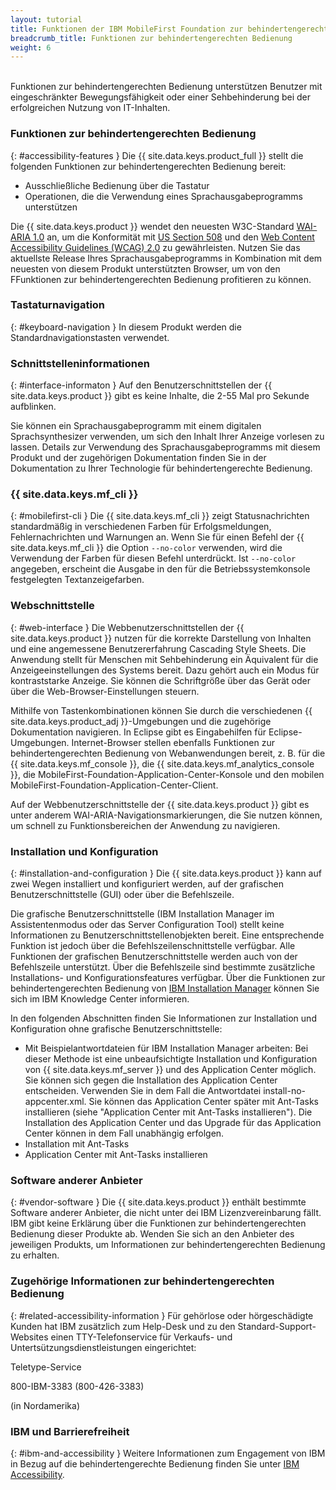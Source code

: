```yaml
---
layout: tutorial
title: Funktionen der IBM MobileFirst Foundation zur behindertengerechten Bedienung
breadcrumb_title: Funktionen zur behindertengerechten Bedienung
weight: 6
---
```

<!-- NLS_CHARSET=UTF-8 -->
<br/>
Funktionen zur behindertengerechten Bedienung unterstützen Benutzer mit eingeschränkter Bewegungsfähigkeit oder einer Sehbehinderung bei der erfolgreichen Nutzung von IT-Inhalten.

### Funktionen zur behindertengerechten Bedienung
{: #accessibility-features }
Die {{ site.data.keys.product_full }}
stellt die folgenden Funktionen zur behindertengerechten Bedienung bereit: 

* Ausschließliche Bedienung über die Tastatur
* Operationen, die die Verwendung eines Sprachausgabeprogramms unterstützen

Die {{ site.data.keys.product }} wendet den neuesten W3C-Standard [WAI-ARIA 1.0](http://www.w3.org/TR/wai-aria/) an,
um die Konformität mit
[US Section 508](http://www.access-board.gov/guidelines-and-standards/communications-and-it/about-the-section-508-standards/section-508-standards)
und den [Web Content Accessibility Guidelines (WCAG) 2.0](http://www.w3.org/TR/WCAG20/) zu gewährleisten. Nutzen Sie das aktuellste Release Ihres Sprachausgabeprogramms in Kombination mit dem neuesten von diesem Produkt unterstützten Browser, um
von den FFunktionen zur behindertengerechten Bedienung profitieren zu können. 

### Tastaturnavigation
{: #keyboard-navigation }
In diesem Produkt werden die Standardnavigationstasten verwendet. 

### Schnittstelleninformationen
{: #interface-informaton }
Auf den Benutzerschnittstellen der
{{ site.data.keys.product }} gibt es keine Inhalte, die
2-55 Mal pro Sekunde aufblinken. 

Sie können ein Sprachausgabeprogramm mit einem digitalen Sprachsynthesizer
verwenden, um sich den Inhalt Ihrer Anzeige vorlesen zu lassen. Details zur
Verwendung des Sprachausgabeprogramms mit diesem Produkt und der zugehörigen Dokumentation
finden Sie in der Dokumentation zu Ihrer Technologie für behindertengerechte Bedienung. 

### {{ site.data.keys.mf_cli }}
{: #mobilefirst-cli }
Die {{ site.data.keys.mf_cli }} zeigt Statusnachrichten standardmäßig
in verschiedenen Farben für Erfolgsmeldungen, Fehlernachrichten und Warnungen an. Wenn Sie für einen
Befehl der {{ site.data.keys.mf_cli }} die Option `--no-color`
verwenden,
wird die Verwendung der Farben für diesen Befehl unterdrückt. Ist `--no-color` angegeben, erscheint die Ausgabe in den für die Betriebssystemkonsole festgelegten
Textanzeigefarben. 

### Webschnittstelle 
{: #web-interface }
Die Webbenutzerschnittstellen der {{ site.data.keys.product }} nutzen für die korrekte Darstellung
von Inhalten und eine angemessene Benutzererfahrung
Cascading Style Sheets. Die Anwendung stellt für Menschen mit Sehbehinderung ein Äquivalent für die Anzeigeeinstellungen des Systems bereit. Dazu gehört auch ein Modus für kontraststarke Anzeige. Sie können die Schriftgröße über das Gerät oder über die Web-Browser-Einstellungen
steuern. 

Mithilfe von Tastenkombinationen können Sie durch die verschiedenen {{ site.data.keys.product_adj }}-Umgebungen und die zugehörige
Dokumentation navigieren. In Eclipse gibt es Eingabehilfen für Eclipse-Umgebungen. Internet-Browser stellen ebenfalls Funktionen
zur behindertengerechten Bedienung von Webanwendungen
bereit, z. B. für die
{{ site.data.keys.mf_console }}, die  {{ site.data.keys.mf_analytics_console }},
die
MobileFirst-Foundation-Application-Center-Konsole und den mobilen MobileFirst-Foundation-Application-Center-Client. 

Auf der Webbenutzerschnittstelle der
{{ site.data.keys.product }} gibt es unter anderem
WAI-ARIA-Navigationsmarkierungen, die Sie nutzen können, um schnell zu Funktionsbereichen der Anwendung zu navigieren. 

### Installation und Konfiguration
{: #installation-and-configuration }
Die
{{ site.data.keys.product }} kann auf zwei Wegen installiert und konfiguriert werden,
auf der grafischen Benutzerschnittstelle (GUI) oder über die Befehlszeile. 

Die grafische Benutzerschnittstelle (IBM Installation Manager im Assistentenmodus oder das Server
Configuration Tool) stellt keine Informationen zu Benutzerschnittstellenobjekten bereit. Eine entsprechende Funktion ist jedoch über die
Befehlszeilenschnittstelle verfügbar. Alle Funktionen der grafischen Benutzerschnittstelle werden auch von der Befehlszeile unterstützt.
Über die Befehlszeile sind bestimmte zusätzliche Installations- und Konfigurationsfeatures verfügbar. Über die Funktionen zur behindertengerechten Bedienung von
[IBM Installation Manager](http://www.ibm.com/support/knowledgecenter/SSDV2W/im_family_welcome.html?lang=en&view=kc) können Sie sich im
IBM Knowledge Center informieren.

In den folgenden Abschnitten finden Sie Informationen zur Installation und Konfiguration ohne grafische Benutzerschnittstelle: 

* Mit Beispielantwortdateien für IBM Installation Manager arbeiten:
Bei dieser Methode ist eine
unbeaufsichtigte Installation und Konfiguration von
{{ site.data.keys.mf_server }}
und des Application Center möglich.
Sie können sich gegen die Installation des Application Center entscheiden.
Verwenden Sie in dem Fall die Antwortdatei install-no-appcenter.xml. Sie können das Application Center später mit Ant-Tasks
installieren (siehe
"Application Center mit Ant-Tasks installieren"). Die Installation des
Application Center und das Upgrade für das Application Center können in dem Fall
unabhängig erfolgen. 
* Installation mit Ant-Tasks
* Application Center
mit Ant-Tasks installieren

### Software anderer Anbieter
{: #vendor-software }
Die {{ site.data.keys.product }}
enthält bestimmte Software anderer Anbieter, die nicht unter dei IBM Lizenzvereinbarung fällt. IBM gibt keine Erklärung über die Funktionen zur behindertengerechten Bedienung
dieser Produkte ab. Wenden Sie sich an den Anbieter des jeweiligen Produkts, um Informationen zur behindertengerechten Bedienung zu erhalten. 

### Zugehörige Informationen zur behindertengerechten Bedienung
{: #related-accessibility-information }
Für gehörlose oder hörgeschädigte Kunden hat IBM zusätzlich zum
Help-Desk und zu den Standard-Support-Websites einen TTY-Telefonservice für Verkaufs- und Untertsützungsdienstleistungen
eingerichtet: 

Teletype-Service
  
800-IBM-3383 (800-426-3383)
  
(in Nordamerika)

### IBM und Barrierefreiheit
{: #ibm-and-accessibility }
Weitere Informationen zum Engagement von IBM in Bezug auf die behindertengerechte Bedienung finden Sie
unter [IBM Accessibility](http://www.ibm.com/able). 


